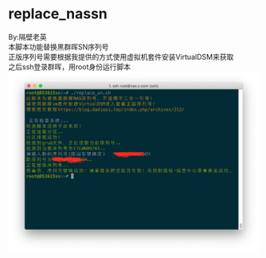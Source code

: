 # replace_nassn
By:隔壁老英  
本脚本功能替换黑群晖SN序列号  
正版序列号需要根据我提供的方式使用虚拟机套件安装VirtualDSM来获取  
之后ssh登录群晖，用root身份运行脚本  
![ ](demo.png)

